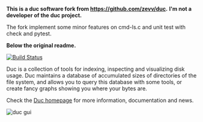 **This is a duc software fork from https://github.com/zevv/duc.**
**I'm not a developer of the duc project.**

The fork implement some minor features on cmd-ls.c and unit test with check and pytest.

**Below the original readme.**

[![Build Status](https://travis-ci.org/zevv/duc.svg?branch=master)](https://travis-ci.org/zevv/duc)

Duc is a collection of tools for indexing, inspecting and visualizing disk
usage. Duc maintains a database of accumulated sizes of directories of the file
system, and allows you to query this database with some tools, or create fancy
graphs showing you where your bytes are.

Check the [Duc homepage](http://duc.zevv.nl) for more information, documentation and news.

![duc gui](/img/palette-rainbow.png) 


